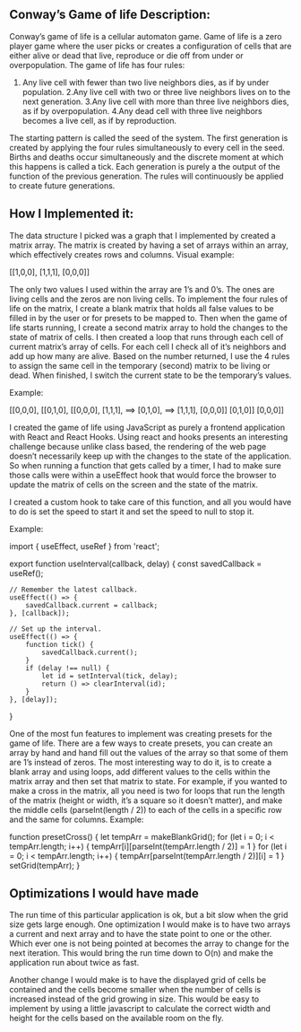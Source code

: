 ## Conway’s Game of life Description:

Conway’s game of life is a cellular automaton game. Game of life is a zero player game where the user picks or creates a configuration of cells that are either alive or dead that live, reproduce or die off from under or overpopulation.  The game of life has four rules:

1. Any live cell with fewer than two live neighbors dies, as if by under population.
2.Any live cell with two or three live neighbors lives on to the next generation.
3.Any live cell with more than three live neighbors dies, as if by overpopulation.
4.Any dead cell with three live neighbors becomes a live cell, as if by reproduction.

The starting pattern is called the seed of the system. The first generation is created by applying the four rules simultaneously to every cell in the seed.  Births and deaths occur simultaneously and the discrete moment at which this happens is called a tick.  Each generation is purely a the output of the function of the previous generation.   The rules will continuously be applied to create future generations.

## How I Implemented it:

The data structure I picked was a graph that I implemented by created a matrix array.  The matrix is created by having a set of arrays within an array, which effectively creates rows and columns. Visual example:

[[1,0,0],
 [1,1,1],
 [0,0,0]]

The only two values I used within the array are 1’s and 0’s.  The ones are living cells and the zeros are non living cells.  To implement the four rules of life on the matrix, I create a blank matrix that holds all false values to be filled in by the user or for presets to be mapped to.  Then when the game of life starts running, I create a second matrix array to hold the changes to the state of matrix of cells.  I then created a loop that runs through each cell of current matrix’s array of cells.  For each cell I check all of it’s neighbors and add up how many are alive.  Based on the number returned, I use the 4 rules to assign the same cell in the temporary (second) matrix to be living or dead.  When finished, I switch the current state to be the temporary’s values.

Example: 

[[0,0,0],                [[0,1,0],                 [[0,0,0],
 [1,1,1],     	 ==>      [0,1,0],         ==>      [1,1,1],
 [0,0,0]]                 [0,1,0]]                  [0,0,0]]


I created the game of life using JavaScript as purely a frontend application with React and React Hooks.  Using react and hooks presents an interesting challenge because unlike class based, the rendering of the web page doesn’t necessarily keep up with the changes to the state of the application.  So when running a function that gets called by a timer, I had to make sure those calls were within a useEffect hook that would force the browser to update the matrix of cells on the screen and the state of the matrix.

I created a custom hook to take care of this function, and all you would have to do is set the speed to start it and set the speed to null to stop it.

Example: 

import { useEffect, useRef } from 'react';

export function useInterval(callback, delay) {
	const savedCallback = useRef();

	// Remember the latest callback.
	useEffect(() => {
		savedCallback.current = callback;
	}, [callback]);

	// Set up the interval.
	useEffect(() => {
		function tick() {
			savedCallback.current();
		}
		if (delay !== null) {
			let id = setInterval(tick, delay);
			return () => clearInterval(id);
		}
	}, [delay]);
}


One of the most fun features to implement was creating presets for the game of life.  There are a few ways to create presets, you can create an array by hand and hand fill out the values of the array so that some of them are 1’s instead of zeros.  The most interesting way to do it, is to create a blank array and using loops, add different values to the cells within the matrix array and then set that matrix to state. For example, if you wanted to make a cross in the matrix, all you need is two for loops that run the length of the matrix (height or width, it’s a square so it doesn’t matter), and make the middle cells (parseInt(length / 2)) to each of the cells in a specific row and the same for columns.  Example: 

function presetCross() {
	let tempArr = makeBlankGrid();
	for (let i = 0; i < tempArr.length; i++) {
		tempArr[i][parseInt(tempArr.length / 2)] = 1
	}
	for (let i = 0; i < tempArr.length; i++) {
		tempArr[parseInt(tempArr.length / 2)][i] = 1
	}
	setGrid(tempArr);
}

## Optimizations I would have made

The run time of this particular application is ok, but a bit slow when the grid size gets large enough.  One optimization I would make is to have two arrays a current and next array and to have the state point to one or the other.  Which ever one is not being pointed at becomes the array to change for the next iteration.  This would bring the run time down to O(n) and make the application run about twice as fast.

Another change I would make is to have the displayed grid of cells be contained and the cells become smaller when the number of cells is increased instead of the grid growing in size.  This would be easy to implement by using a little javascript to calculate the correct width and height for the cells based on the available room on the fly.